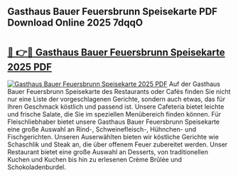 ## Gasthaus Bauer Feuersbrunn Speisekarte PDF Download Online 2025 7dqqO

# <h2><a href="http://gcdkcci.nevu.top/?p=Gasthaus+Bauer+Feuersbrunn+Speisekarte">🔗 👉🔴 Gasthaus Bauer Feuersbrunn Speisekarte 2025 PDF</a></h2>

[![Gasthaus Bauer Feuersbrunn Speisekarte 2025 PDF](https://i.imgur.com/dBaPXMq.png)](http://gcdkcci.nevu.top/?p=Gasthaus+Bauer+Feuersbrunn+Speisekarte)
Auf der Gasthaus Bauer Feuersbrunn Speisekarte des Restaurants oder Cafés finden Sie nicht nur eine Liste der vorgeschlagenen Gerichte, sondern auch etwas, das für Ihren Geschmack köstlich und passend ist. Unsere Cafeteria bietet leichte und frische Salate, die Sie im speziellen Menübereich finden können. Für Fleischliebhaber bietet unsere Gasthaus Bauer Feuersbrunn Speisekarte eine große Auswahl an Rind-, Schweinefleisch-, Hühnchen- und Fischgerichten. Unseren Auserwählten bieten wir köstliche Gerichte wie Schaschlik und Steak an, die über offenem Feuer zubereitet werden. Unser Restaurant bietet eine große Auswahl an Desserts, von traditionellen Kuchen und Kuchen bis hin zu erlesenen Crème Brûlée und Schokoladenburdel.
